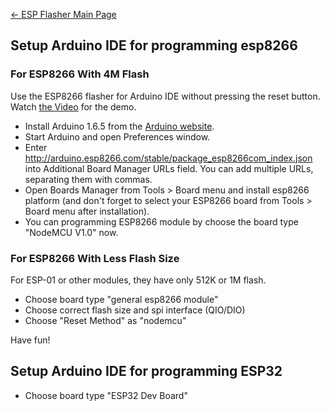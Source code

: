 [← ESP Flasher Main Page](ESP_Flasher.md)

## Setup Arduino IDE for programming esp8266

### For ESP8266 With 4M Flash

Use the ESP8266 flasher for Arduino IDE without pressing the reset
button. Watch [the Video](https://vimeo.com/145965143) for the demo.

  - Install Arduino 1.6.5 from the [Arduino
    website](http://www.arduino.cc/en/main/software).
  - Start Arduino and open Preferences window.
  - Enter
    <http://arduino.esp8266.com/stable/package_esp8266com_index.json>
    into Additional Board Manager URLs field. You can add multiple URLs,
    separating them with commas.
  - Open Boards Manager from Tools \> Board menu and install esp8266
    platform (and don't forget to select your ESP8266 board from Tools
    \> Board menu after installation).
  - You can programming ESP8266 module by choose the board type "NodeMCU
    V1.0" now.

### For ESP8266 With Less Flash Size

For ESP-01 or other modules, they have only 512K or 1M flash.

  - Choose board type "general esp8266 module"
  - Choose correct flash size and spi interface (QIO/DIO)
  - Choose "Reset Method" as "nodemcu"

Have fun\!

## Setup Arduino IDE for programming ESP32

  - Choose board type "ESP32 Dev Board"